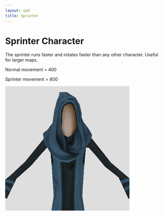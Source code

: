 ```yaml
---
layout: spd
title: Sprinter
---
```


# Sprinter Character

The sprinter runs faster and rotates faster than any other character. Useful for larger maps.

Normal movement = 400

Sprinter movement = 800

<img src="/assets/images/spd/character-sprinter.jpg" width="400" height="400">
